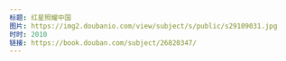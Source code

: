 ```yaml
---
标题: 红星照耀中国
图片: https://img2.doubanio.com/view/subject/s/public/s29109031.jpg
时时: 2010
链接: https://book.douban.com/subject/26820347/
---
```

